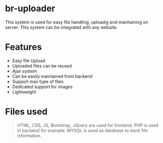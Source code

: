 # br-uploader

This system is used for easy file handling, uploadig and maintaining on server.
This system can be integrated with any website.

# Features
* Easy file Upload
* Uploaded files can be reused
* Ajax system
* Can be easily maintained from backend
* Support max type of files
* Dedicated support for images
* Lightweight

# Files used
> HTML, CSS, JS, Bootstrap, JQuery are used for frontend.
> PHP is used in backend for example.
> MYSQL is used as database to store file information.
